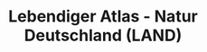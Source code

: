 ---
lang-ref: home
layout: home
title: Lebendiger Atlas - Natur Deutschland (LAND)
description: Ein Biodiversitätsportal für Deutschland
background: https://cdn.discordapp.com/attachments/1017143593351258192/1044260467109011566/Morten100_rorschach_insects_0fc28773-350b-4046-888f-db5d2ddef91b.png
imageLicense: |
  Remember to write a description and a *license*
height: 70vh
cta:
  - text: Entdecke Artenvielfalt
    href: /occurrence/search
    isPrimary: true
  - text: Erfahre mehr
    href: /about
permalink: /
---